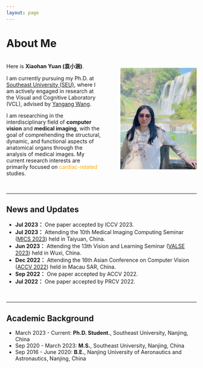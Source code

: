 ```yaml
---
layout: page
---
```


# About Me

<div style="display: flex; justify-content: space-between; align-items: center;">
  <div style="flex: 1;">

Here is <strong>Xiaohan Yuan (袁小涵)</strong>.

I am currently pursuing my Ph.D. at <a href="https://www.seu.edu.cn/" target="_blank">Southeast University (SEU)</a>, where I am actively engaged in research at the Visual and Cognitive Laboratory (VCL), advised by <a href="https://www.yangangwang.com/" target="_blank">Yangang Wang</a>.<br>

I am researching in the interdisciplinary field of <strong>computer vision</strong> and <strong>medical imaging</strong>, with the goal of comprehending the structural, dynamic, and functional aspects of anatomical organs through the analysis of medical images. My current research interests are primarily focused on <font color="orange">cardiac-related</font> studies.
</div>

<div style="flex: 1; text-align: right;">
<img src="images/profile.jpg" width="80%" height="80%">
</div>
</div>

<br>

---

## News and Updates
- **Jul 2023：** One paper accepted by ICCV 2023.
- **Jul 2023：** Attending the 10th Medical Imaging Computing Seminar ([MICS 2023](https://aim.nuist.edu.cn/MICS/mics2023.htm)) held in Taiyuan, China.
- **Jun 2023：** Attending the 13th Vision and Learning Seminar ([VALSE 2023](http://valser.org/2023/#/)) held in Wuxi, China.
- **Dec 2022：** Attending the 16th Asian Conference on Computer Vision ([ACCV 2022](https://accv2022.org/en/default.asp)) held in Macau SAR, China.
- **Sep 2022：** One paper accepted by ACCV 2022.
- **Jul 2022：** One paper accepted by PRCV 2022.


<br>

---

## Academic Background

<!-- **<font color='red'>[Highlight]</font> I am looking for PhD to start in 2025 Fall. Contact me if you have any leads!** -->

- March 2023 - Current: **Ph.D. Student.**, Southeast University, Nanjing, China
- Sep 2020 - March 2023: **M.S.**, Southeast University, Nanjing, China
- Sep 2016 - June 2020: **B.E.**, Nanjing University of Aeronautics and Astronautics, Nanjing, China

